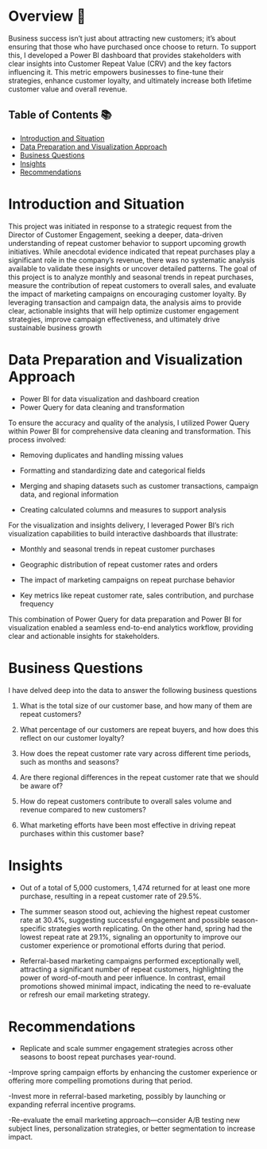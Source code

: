 # Overview 📖
Business success isn’t just about attracting new customers; it’s about ensuring that those who have purchased once choose to return. To support this, I developed a Power BI dashboard that provides stakeholders with clear insights into Customer Repeat Value (CRV) and the key factors influencing it. This metric empowers businesses to fine-tune their strategies, enhance customer loyalty, and ultimately increase both lifetime customer value and overall revenue.
## Table of Contents 📚
- [Introduction and Situation](#introduction-and-situation)
- [Data Preparation and Visualization Approach](#data-preparation-and-visualization-approach)
- [Business Questions](#business-questions)
- [Insights](#insights)
- [Recommendations](#recommendations)
# Introduction and Situation
This project was initiated in response to a strategic request from the Director of Customer Engagement, seeking a deeper, data-driven understanding of repeat customer behavior to support upcoming growth initiatives. While anecdotal evidence indicated that repeat purchases play a significant role in the company’s revenue, there was no systematic analysis available to validate these insights or uncover detailed patterns.
The goal of this project is to analyze monthly and seasonal trends in repeat purchases, measure the contribution of repeat customers to overall sales, and evaluate the impact of marketing campaigns on encouraging customer loyalty. By leveraging transaction and campaign data, the analysis aims to provide clear, actionable insights that will help optimize customer engagement strategies, improve campaign effectiveness, and ultimately drive sustainable business growth
# Data Preparation and Visualization Approach

- Power BI for data visualization and dashboard creation
- Power Query for data cleaning and transformation
  
To ensure the accuracy and quality of the analysis, I utilized Power Query within Power BI for comprehensive data cleaning and transformation. This process involved:

-   Removing duplicates and handling missing values

-   Formatting and standardizing date and categorical fields

-   Merging and shaping datasets such as customer transactions, campaign data, and regional information

-   Creating calculated columns and measures to support analysis

For the visualization and insights delivery, I leveraged Power BI’s rich visualization capabilities to build interactive dashboards that illustrate:

-  Monthly and seasonal trends in repeat customer purchases

-  Geographic distribution of repeat customer rates and orders

-  The impact of marketing campaigns on repeat purchase behavior

-  Key metrics like repeat customer rate, sales contribution, and purchase frequency

This combination of Power Query for data preparation and Power BI for visualization enabled a seamless end-to-end analytics workflow, providing clear and actionable insights for stakeholders.
# Business Questions
I have delved deep into the data to answer the following business questions
1. What is the total size of our customer base, and how many of them are repeat customers?

2. What percentage of our customers are repeat buyers, and how does this reflect on our customer loyalty?

3. How does the repeat customer rate vary across different time periods, such as months and seasons?

4. Are there regional differences in the repeat customer rate that we should be aware of?

5. How do repeat customers contribute to overall sales volume and revenue compared to new customers?

6. What marketing efforts have been most effective in driving repeat purchases within this customer base?

# Insights

- Out of a total of 5,000 customers, 1,474 returned for at least one more purchase, resulting in a repeat customer rate of 29.5%. 

- The summer season stood out, achieving the highest repeat customer rate at 30.4%, suggesting successful engagement and possible season-specific strategies worth replicating. On the other hand, spring had the lowest repeat rate at 29.1%, signaling an opportunity to improve our customer experience or promotional efforts during that period.

- Referral-based marketing campaigns performed exceptionally well, attracting a significant number of repeat customers, highlighting the power of word-of-mouth and peer influence. In contrast, email promotions showed minimal impact, indicating the need to re-evaluate or refresh our email marketing strategy.
# Recommendations
- Replicate and scale summer engagement strategies across other seasons to boost repeat purchases year-round.

-Improve spring campaign efforts by enhancing the customer experience or offering more compelling promotions during that period.

-Invest more in referral-based marketing, possibly by launching or expanding referral incentive programs.

-Re-evaluate the email marketing approach—consider A/B testing new subject lines, personalization strategies, or better segmentation to increase impact.

